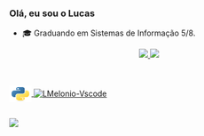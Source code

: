 ### Olá, eu sou o Lucas
- 🎓 Graduando em Sistemas de Informação 5/8.

<div align="center">
  <a href="https://github.com/Lmelonio">
  <img height="180em" src="https://github-readme-stats.vercel.app/api?username=LMelonio&show_icons=true&theme=dracula&include_all_commits=true&count_private=true"/>
  <img height="180em" src="https://github-readme-stats.vercel.app/api/top-langs/?username=LMelonio&layout=compact&langs_count=7&theme=dracula"/>
</div>
  
##

<div style="display: inline_block"><br>
     <img align="center" alt="LMelonio-Python" height="30" width="40" src="https://raw.githubusercontent.com/devicons/devicon/master/icons/python/python-original.svg">
     <img align="center" alt="LMelonio-Vscode" height="30" width="40" src="https://cdn.jsdelivr.net/gh/devicons/devicon/icons/vscode/vscode-original.svg" />
</div>
 
##
  
<div> 
    <a href="https://www.linkedin.com/in/lucas-melonio-1024b81bb" target="_blank"><img src="https://img.shields.io/badge/-LinkedIn-%230077B5?style=for-the-badge&logo=linkedin&logoColor=white" target="_blank"></a>
    
</div>
  
